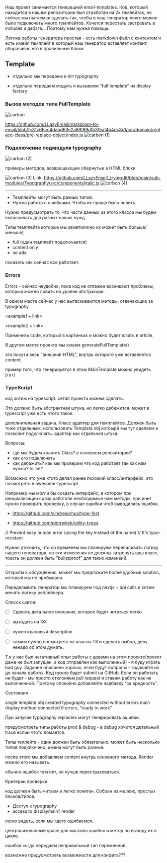 
Наш проект занимается генерацией email-templates.
Код, который находится в нашем репозитории был отработан на 2х темлейтах, но сейчас мы пытаемся сделать так, чтобы в наш генератор лекго можно было подключать много темлпейтов. Хочется перестать застревать в includes и дебаге...
Поэтому нам нужна помощь.


Логика работы генератора простая - есть markdown файл с контентом и есть имейл темплейт в который наш генератор вставляет контент, оборачивая его в правильные блоки.

## Template

- отдельно мы передаем и init typography

- отдельно передаем модуль и вызываем "full template" из display factory


### Вызов методов типа FullTemplate

![carbon](https://user-images.githubusercontent.com/1469198/183511725-418a7b7a-34b0-4838-a1c3-705903cd94a8.png)

https://github.com/LLazyEmail/markdown-to-email/blob/fc31c66cc4dabd63e2a89f89dfb3f5af4b4dc8c1/src/domain/replace-class/pre-replace-object/index.js
![carbon (1)](https://user-images.githubusercontent.com/1469198/183511684-6432812f-7641-4089-8f92-b9b222ac3d62.png)


### Подключение подмодуля typography

![carbon (2)](https://user-images.githubusercontent.com/1469198/183511697-d1bb5be5-8262-46ce-bc0c-cec9aa09319b.png)

примеры методов, возвращающие обернутые в HTML блоки





![carbon (3)](https://user-images.githubusercontent.com/1469198/183511713-8032eda2-db0b-406d-abbb-200c4d5b2327.png)
Link: https://github.com/LLazyEmail/_trying-lit/blob/main/sub-modules/Typography/src/components/italic.js
![carbon (4)](https://user-images.githubusercontent.com/1469198/183511718-d1c66965-0903-46e1-acb6-f1426879398d.png)


---

- Темплейты могут быть разных типов.
- Нужна работа с ошибками. Чтобы их проще было ловить.

Нужно предусмотреть то, что части данных из этого класса мы будем вытаскивать для разных наших нужд.



Типы темплейта которые мы заметили(но их может быть больше/меньше)
- full (один темплейт подключается)
- content only 
- no ads

показать как сейчас все работает.




### Errors

Errors - сейчас неудобно, пока код не отлажен возникают проблемы, который можно ловить на уровне абстракции.



В одном месте сейчас у нас вытаскиваются методы, отвечающие за typography

<example1 + link>

<example2 + link>



Применить code, который в картинках и можно будет юзать в artcile.



В другом месте проекта мы юзаем generateFullTemplate()

это посути весь "внешний HTML", внутрь которого уже вставляется content





пример того, что генерируется в этом MainTemplate можно увидеть [тут]




### TypeScript

код хотим на typescript. сетап проекта можем сделать.

Это должно быть абстрактная штука, но легко дебажится.
может в typescript уже есть чтото такое.


дополнительная задача. Класс адаптер для темплейтов. Должен быть тоже отдельным, использовать Template obj котоырй мы тут сделаем и позволит подключать.
адаптер как отдельная штука. 

Вопросы:
- где мы будем хранить Class? в основном репозитории?
- как его подключать
- как дебажить? как мы проверим что код работает так как нам нужно? ts lint?


Возможно что уже ктото делал ранее похожий класс/интерфейс, это посмотреть в awesome-typescript

Например мы могли бы создать интерфейс, в котором при инициализации сразу работали необходимые нам методы. при инит нужно проходить проверку, в случае ошибки чтоб выводилась ошибка.



- https://github.com/sindresorhus/type-fest

- https://github.com/piotrwitek/utility-types


// Prevent easy human error (using the key instead of the name)
// It's typo-resistant


Нужно уточнить, что со временем мы планируем перепиливать логику нашего генератора, но эти изменения не должны затронуть ваш класс, тоесть он должен быть "bulletproof" для таких изменеий.


---




Открыты к обсуждению, может мы предложите более удобный solution, который мы не пробывали.

Переделывать генератор мы планируем под nextjs + api calls и хотим менять логику реплейсера.



Список шагов:
- [ ] Сделать детальное описание, которое будет читаться легко.
- [ ] выходить на ФХ
- [ ] нужен красивый description
- [ ] самим нужно посмотреть на классы TS и сделать выбор, деву ненадо об этом думать.






<!-- 
![carbon (1)](https://user-images.githubusercontent.com/1469198/183511684-6432812f-7641-4089-8f92-b9b222ac3d62.png) -->
<!-- ![carbon (2)](https://user-images.githubusercontent.com/1469198/183511697-d1bb5be5-8262-46ce-bc0c-cec9aa09319b.png)
![carbon (3)](https://user-images.githubusercontent.com/1469198/183511713-8032eda2-db0b-406d-abbb-200c4d5b2327.png)
![carbon (4)](https://user-images.githubusercontent.com/1469198/183511718-d1c66965-0903-46e1-acb6-f1426879398d.png) -->
<!-- ![carbon](https://user-images.githubusercontent.com/1469198/183511725-418a7b7a-34b0-4838-a1c3-705903cd94a8.png) -->



Т.к у нас был негативный опыт работы с девами на этом проекте(проект даже не был запущен, а код отправлен как выполенный) - я буду играть bad guy. 
Задание описанно хорошо, если будут вопросы - задавайте их до начала работы. Код нужно будет submit на GitHub.
Если он работать не будет - мы просто отклоняем pull request и ставим работу как не выполненной.
Поэтому спокойно добавляйте надбавку "за вредность".


Состояния

single template obj created
typography connected without errors
main display method connected
0 errors, "ready to work"

При запуске typography replacers могут генерировать ошибки.

предусмотреть типы работы prod & debug - в debug хочется детальный trace еслии чтото ломается.


Типы теплейта - один должен быть обязательно. может быть несколько типов подключено, имена могут быть разные.


после этого мы добавляем content внутрь основного метода. Render можно его называть.


обычно ошибок там нет, но лучше перестраховаться.



Критерии проверки:

код должен быть читаем и легко понятен.
Собран из мелких, простых блоков/типов.

- Доступ к typography
- access to displaymain? render

легко видеть, если мы гдето ошибаемся.


централизованный space для массива ошибок и метод по выводу их в цикле.


ошибки когда передаем неправильный тип переменной.


возможно предусмотреть возможности для конфига???


